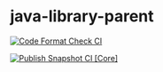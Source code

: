 # java-library-parent

[![Code Format Check CI](https://github.com/wttchresp/java-library-parent/actions/workflows/spotlessCheck.yml/badge.svg?branch=develop)](https://github.com/wttchresp/java-library-parent/actions/workflows/spotlessCheck.yml)

[![Publish Snapshot CI [Core]](https://github.com/wttchresp/java-library-parent/actions/workflows/publishSnapshotCore.yml/badge.svg?branch=develop)](https://github.com/wttchresp/java-library-parent/actions/workflows/publishSnapshotCore.yml)